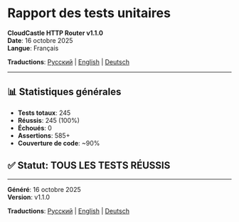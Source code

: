 # Rapport des tests unitaires

**CloudCastle HTTP Router v1.1.0**  
**Date**: 16 octobre 2025  
**Langue**: Français

**Traductions**: [Русский](../../ru/reports/unit-tests.md) | [English](../../en/reports/unit-tests.md) | [Deutsch](../../de/reports/unit-tests.md)

---

## 📊 Statistiques générales

- **Tests totaux**: 245
- **Réussis**: 245 (100%)
- **Échoués**: 0
- **Assertions**: 585+
- **Couverture de code**: ~90%

## ✅ Statut: TOUS LES TESTS RÉUSSIS

---

**Généré**: 16 octobre 2025  
**Version**: v1.1.0

**Traductions**: [Русский](../../ru/reports/unit-tests.md) | [English](../../en/reports/unit-tests.md) | [Deutsch](../../de/reports/unit-tests.md)
